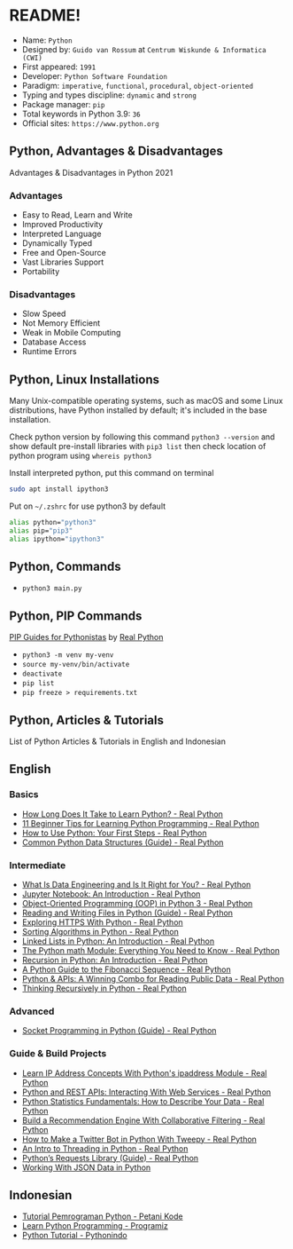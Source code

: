 # README!
* Name: `Python`
* Designed by: `Guido van Rossum` at `Centrum Wiskunde & Informatica (CWI)`
* First appeared: `1991`
* Developer: `Python Software Foundation`
* Paradigm: `imperative`, `functional`, `procedural`, `object-oriented`
* Typing and types discipline: `dynamic` and `strong`
* Package manager: `pip`
* Total keywords in Python 3.9: `36`
* Official sites: `https://www.python.org`
## Python, Advantages & Disadvantages
Advantages & Disadvantages in Python 2021
### Advantages
* Easy to Read, Learn and Write
* Improved Productivity
* Interpreted Language
* Dynamically Typed
* Free and Open-Source
* Vast Libraries Support
* Portability
### Disadvantages
* Slow Speed
* Not Memory Efficient
* Weak in Mobile Computing
* Database Access
* Runtime Errors
## Python, Linux Installations
Many Unix-compatible operating systems, such as macOS and some Linux distributions, have Python installed by default; it's included in the base installation.

Check python version by following this command `python3 --version` and show default pre-install libraries with `pip3 list` then check location of python program using `whereis python3`

Install interpreted python, put this command on terminal
```zsh
sudo apt install ipython3
```

Put on `~/.zshrc` for use python3 by default
```zsh
alias python="python3"
alias pip="pip3"
alias ipython="ipython3"
```
## Python, Commands
* `python3 main.py`
## Python, PIP Commands
[PIP Guides for Pythonistas](https://realpython.com/what-is-pip/) by [Real Python](https://realpython.com/)

* `python3 -m venv my-venv`
* `source my-venv/bin/activate`
* `deactivate`
* `pip list`
* `pip freeze > requirements.txt`
## Python, Articles & Tutorials
List of Python Articles & Tutorials in English and Indonesian
## English
### Basics
* [How Long Does It Take to Learn Python? - Real Python](https://realpython.com/how-long-does-it-take-to-learn-python)
* [11 Beginner Tips for Learning Python Programming - Real Python](https://realpython.com/python-beginner-tips/)
* [How to Use Python: Your First Steps - Real Python](https://realpython.com/python-first-steps/)
* [Common Python Data Structures (Guide) - Real Python](https://realpython.com/python-data-structures/)
### Intermediate
* [What Is Data Engineering and Is It Right for You? - Real Python](https://realpython.com/python-data-engineer/)
* [Jupyter Notebook: An Introduction - Real Python](https://realpython.com/jupyter-notebook-introduction/)
* [Object-Oriented Programming (OOP) in Python 3 - Real Python](https://realpython.com/python3-object-oriented-programming/)
* [Reading and Writing Files in Python (Guide) - Real Python](https://realpython.com/read-write-files-python/)
* [Exploring HTTPS With Python - Real Python](https://realpython.com/python-https/)
* [Sorting Algorithms in Python - Real Python](https://realpython.com/sorting-algorithms-python/)
* [Linked Lists in Python: An Introduction - Real Python](https://realpython.com/linked-lists-python/)
* [The Python math Module: Everything You Need to Know - Real Python](https://realpython.com/python-math-module/)
* [Recursion in Python: An Introduction - Real Python](https://realpython.com/python-recursion/)
* [A Python Guide to the Fibonacci Sequence - Real Python](https://realpython.com/fibonacci-sequence-python/)
* [Python & APIs: A Winning Combo for Reading Public Data - Real Python](https://realpython.com/python-api/)
* [Thinking Recursively in Python - Real Python](https://realpython.com/python-thinking-recursively/)
### Advanced
* [Socket Programming in Python (Guide) - Real Python](https://realpython.com/python-sockets/)
### Guide & Build Projects
* [Learn IP Address Concepts With Python's ipaddress Module - Real Python](https://realpython.com/python-ipaddress-module/)
* [Python and REST APIs: Interacting With Web Services - Real Python](https://realpython.com/api-integration-in-python/)
* [Python Statistics Fundamentals: How to Describe Your Data - Real Python](https://realpython.com/python-statistics/)
* [Build a Recommendation Engine With Collaborative Filtering - Real Python](https://realpython.com/build-recommendation-engine-collaborative-filtering/)
* [How to Make a Twitter Bot in Python With Tweepy - Real Python](https://realpython.com/twitter-bot-python-tweepy/)
* [An Intro to Threading in Python - Real Python](https://realpython.com/intro-to-python-threading/)
* [Python’s Requests Library (Guide) - Real Python](https://realpython.com/python-requests/)
* [Working With JSON Data in Python](https://realpython.com/python-json/)
## Indonesian
* [Tutorial Pemrograman Python - Petani Kode](https://www.petanikode.com/tutorial/python)
* [Learn Python Programming - Programiz](https://www.programiz.com/python-programming)
* [Python Tutorial - Pythonindo](https://www.pythonindo.com/)